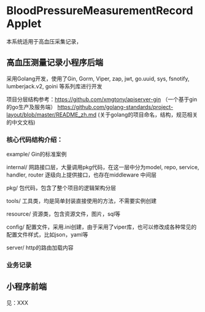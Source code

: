# BloodPressureMeasurementRecordApplet

本系统适用于高血压采集记录，

## 高血压测量记录小程序后端
采用Golang开发，使用了Gin, Gorm, Viper, zap, jwt, go.uuid, sys, fsnotify, lumberjack.v2, goini 等系列库进行开发

项目分层结构参考：https://github.com/xmgtony/apiserver-gin
（一个基于gin的go生产及服务端）
https://github.com/golang-standards/project-layout/blob/master/README_zh.md
(关于golang的项目命名，结构，规范相关的中文文档)

### 核心代码结构介绍：
example/
Gin的标准案例

internal/
网路接口层，大量调用pkg代码，在这一层中分为model, repo, service, handler, router 逐级向上提供接口，也存在middleware 中间层

pkg/
包代码，包含了整个项目的逻辑架构分层

tools/
工具类，均是简单封装直接使用的方法，不需要实例创建

resource/
资源类，包含资源文件，图片，sql等

config/
配置文件，采用.ini创建，由于采用了viper库，也可以修改成各种常见的配置文件样式，比如json，yaml等

server/
http的路由加载内容

### 业务记录





## 小程序前端
见：XXX 